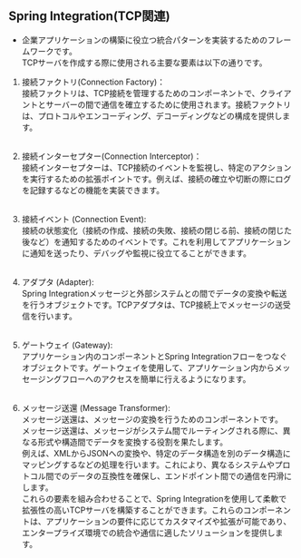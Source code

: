 ## Spring Integration(TCP関連)
* 企業アプリケーションの構築に役立つ統合パターンを実装するためのフレームワークです。<br>TCPサーバを作成する際に使用される主要な要素は以下の通りです。
1. 接続ファクトリ(Connection Factory)：<br>
   接続ファクトリは、TCP接続を管理するためのコンポーネントで、クライアントとサーバーの間で通信を確立するために使用されます。接続ファクトリは、プロトコルやエンコーディング、デコーディングなどの構成を提供します。<br>
   <br>

2. 接続インターセプター(Connection Interceptor)：<br>
   接続インターセプターは、TCP接続のイベントを監視し、特定のアクションを実行するための拡張ポイントです。例えば、接続の確立や切断の際にログを記録するなどの機能を実装できます。<br>
   <br>

3. 接続イベント (Connection Event):<br>
   接続の状態変化（接続の作成、接続の失敗、接続の閉じる前、接続の閉じた後など）を通知するためのイベントです。これを利用してアプリケーションに通知を送ったり、デバッグや監視に役立てることができます。<br><br>

4. アダプタ (Adapter):<br>
Spring Integrationメッセージと外部システムとの間でデータの変換や転送を行うオブジェクトです。TCPアダプタは、TCP接続上でメッセージの送受信を行います。<br>
   <br>
5. ゲートウェイ (Gateway):<br>
   アプリケーション内のコンポーネントとSpring Integrationフローをつなぐオブジェクトです。ゲートウェイを使用して、アプリケーション内からメッセージングフローへのアクセスを簡単に行えるようになります。<br>
   <br>
6. メッセージ送還 (Message Transformer):<br>
   メッセージ送還は、メッセージの変換を行うためのコンポーネントです。<br>メッセージ送還は、メッセージがシステム間でルーティングされる際に、異なる形式や構造間でデータを変換する役割を果たします。<br>例えば、XMLからJSONへの変換や、特定のデータ構造を別のデータ構造にマッピングするなどの処理を行います。これにより、異なるシステムやプロトコル間でのデータの互換性を確保し、エンドポイント間での通信を円滑にします。<br>
   これらの要素を組み合わせることで、Spring Integrationを使用して柔軟で拡張性の高いTCPサーバを構築することができます。これらのコンポーネントは、アプリケーションの要件に応じてカスタマイズや拡張が可能であり、エンタープライズ環境での統合や通信に適したソリューションを提供します。